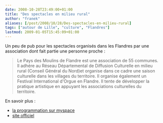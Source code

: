 ```yaml
---
date: 2008-10-28T23:49:00+01:00
title: "Des spectacles en milieu rural"
author: "franek"
aliases: [/post/2008/10/28/Des-spectacles-en-milieu-rural]
tags: ["autour de Lille", "culture", "Flandres"]
lastmod: 2009-01-05T15:45:09+01:00
---
```

Un peu de pub pour les spectacles organisés dans les Flandres par une association dont fait partie une personne proche :

> Le Pays des Moulins de Flandre est une association de 55 communes. Il adhére au Réseau Départemental de Diffusion Culturelle en milieu rural (Conseil Général du Nord)et organise dans ce cadre une saison culturelle dans les villages du territoire. Il organise également un Festival International d'Orgue en Flandre. Il tente de développer la pratique artistique en appuyant les associations culturelles du territoire.

En savoir plus :

- [la programmation sur myspace](http://www.myspace.com/paysdesmoulinsdeflandre)
- [site officiel](http://www.paysdesmoulinsdeflandre.com/)
